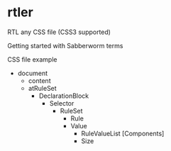 rtler
=====

RTL any CSS file (CSS3 supported)


Getting started with Sabberworm terms

CSS file example

* document
  * content
  * atRuleSet
    * DeclarationBlock
      * Selector
        * RuleSet
          * Rule
          * Value
            * RuleValueList [Components]
            * Size